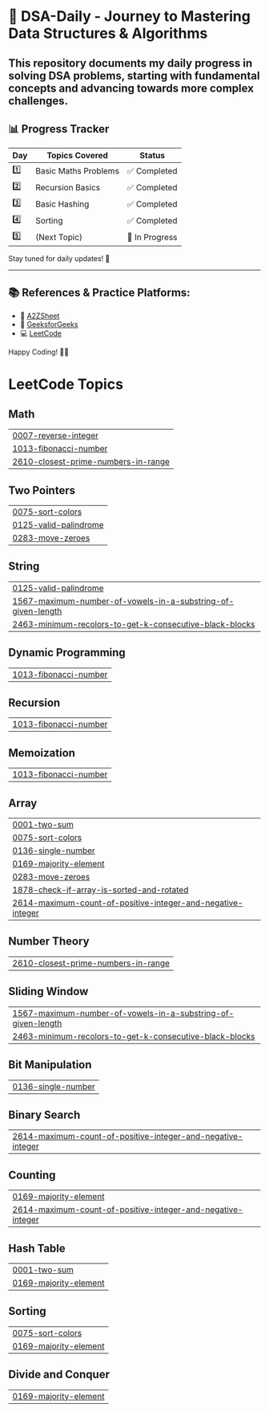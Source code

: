 # 🚀 DSA-Daily - Journey to Mastering Data Structures & Algorithms  

This repository documents my **daily progress** in solving **DSA problems**, starting with fundamental concepts and advancing towards more complex challenges.  
---

## 📊 **Progress Tracker**  
| Day  | Topics Covered | Status |
|------|---------------|--------|
| 1️⃣  | Basic Maths Problems | ✅ Completed |
| 2️⃣  | Recursion Basics | ✅ Completed |
| 3️⃣  | Basic Hashing | ✅ Completed |
| 4️⃣  | Sorting | ✅ Completed |
| 5️⃣  | (Next Topic) | 🔄 In Progress |

Stay tuned for daily updates! 🚀  

---

## 📚 **References & Practice Platforms:**  
- 🎥 [A2ZSheet](https://takeuforward.org/strivers-a2z-dsa-course/strivers-a2z-dsa-course-sheet-2/)  
- 📖 [GeeksforGeeks](https://www.geeksforgeeks.org/)  
- 💻 [LeetCode](https://leetcode.com/)  

Happy Coding! 🎯✨  

<!---LeetCode Topics Start-->
# LeetCode Topics
## Math
|  |
| ------- |
| [0007-reverse-integer](https://github.com/gunjanghate/DSA-Daily/tree/master/0007-reverse-integer) |
| [1013-fibonacci-number](https://github.com/gunjanghate/DSA-Daily/tree/master/1013-fibonacci-number) |
| [2610-closest-prime-numbers-in-range](https://github.com/gunjanghate/DSA-Daily/tree/master/2610-closest-prime-numbers-in-range) |
## Two Pointers
|  |
| ------- |
| [0075-sort-colors](https://github.com/gunjanghate/DSA-Daily/tree/master/0075-sort-colors) |
| [0125-valid-palindrome](https://github.com/gunjanghate/DSA-Daily/tree/master/0125-valid-palindrome) |
| [0283-move-zeroes](https://github.com/gunjanghate/DSA-Daily/tree/master/0283-move-zeroes) |
## String
|  |
| ------- |
| [0125-valid-palindrome](https://github.com/gunjanghate/DSA-Daily/tree/master/0125-valid-palindrome) |
| [1567-maximum-number-of-vowels-in-a-substring-of-given-length](https://github.com/gunjanghate/DSA-Daily/tree/master/1567-maximum-number-of-vowels-in-a-substring-of-given-length) |
| [2463-minimum-recolors-to-get-k-consecutive-black-blocks](https://github.com/gunjanghate/DSA-Daily/tree/master/2463-minimum-recolors-to-get-k-consecutive-black-blocks) |
## Dynamic Programming
|  |
| ------- |
| [1013-fibonacci-number](https://github.com/gunjanghate/DSA-Daily/tree/master/1013-fibonacci-number) |
## Recursion
|  |
| ------- |
| [1013-fibonacci-number](https://github.com/gunjanghate/DSA-Daily/tree/master/1013-fibonacci-number) |
## Memoization
|  |
| ------- |
| [1013-fibonacci-number](https://github.com/gunjanghate/DSA-Daily/tree/master/1013-fibonacci-number) |
## Array
|  |
| ------- |
| [0001-two-sum](https://github.com/gunjanghate/DSA-Daily/tree/master/0001-two-sum) |
| [0075-sort-colors](https://github.com/gunjanghate/DSA-Daily/tree/master/0075-sort-colors) |
| [0136-single-number](https://github.com/gunjanghate/DSA-Daily/tree/master/0136-single-number) |
| [0169-majority-element](https://github.com/gunjanghate/DSA-Daily/tree/master/0169-majority-element) |
| [0283-move-zeroes](https://github.com/gunjanghate/DSA-Daily/tree/master/0283-move-zeroes) |
| [1878-check-if-array-is-sorted-and-rotated](https://github.com/gunjanghate/DSA-Daily/tree/master/1878-check-if-array-is-sorted-and-rotated) |
| [2614-maximum-count-of-positive-integer-and-negative-integer](https://github.com/gunjanghate/DSA-Daily/tree/master/2614-maximum-count-of-positive-integer-and-negative-integer) |
## Number Theory
|  |
| ------- |
| [2610-closest-prime-numbers-in-range](https://github.com/gunjanghate/DSA-Daily/tree/master/2610-closest-prime-numbers-in-range) |
## Sliding Window
|  |
| ------- |
| [1567-maximum-number-of-vowels-in-a-substring-of-given-length](https://github.com/gunjanghate/DSA-Daily/tree/master/1567-maximum-number-of-vowels-in-a-substring-of-given-length) |
| [2463-minimum-recolors-to-get-k-consecutive-black-blocks](https://github.com/gunjanghate/DSA-Daily/tree/master/2463-minimum-recolors-to-get-k-consecutive-black-blocks) |
## Bit Manipulation
|  |
| ------- |
| [0136-single-number](https://github.com/gunjanghate/DSA-Daily/tree/master/0136-single-number) |
## Binary Search
|  |
| ------- |
| [2614-maximum-count-of-positive-integer-and-negative-integer](https://github.com/gunjanghate/DSA-Daily/tree/master/2614-maximum-count-of-positive-integer-and-negative-integer) |
## Counting
|  |
| ------- |
| [0169-majority-element](https://github.com/gunjanghate/DSA-Daily/tree/master/0169-majority-element) |
| [2614-maximum-count-of-positive-integer-and-negative-integer](https://github.com/gunjanghate/DSA-Daily/tree/master/2614-maximum-count-of-positive-integer-and-negative-integer) |
## Hash Table
|  |
| ------- |
| [0001-two-sum](https://github.com/gunjanghate/DSA-Daily/tree/master/0001-two-sum) |
| [0169-majority-element](https://github.com/gunjanghate/DSA-Daily/tree/master/0169-majority-element) |
## Sorting
|  |
| ------- |
| [0075-sort-colors](https://github.com/gunjanghate/DSA-Daily/tree/master/0075-sort-colors) |
| [0169-majority-element](https://github.com/gunjanghate/DSA-Daily/tree/master/0169-majority-element) |
## Divide and Conquer
|  |
| ------- |
| [0169-majority-element](https://github.com/gunjanghate/DSA-Daily/tree/master/0169-majority-element) |
<!---LeetCode Topics End-->
